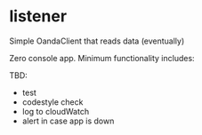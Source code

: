 # listener
Simple OandaClient that reads data (eventually)


Zero console app. 
Minimum functionality includes:

TBD:
* test
* codestyle check
* log to cloudWatch
* alert in case app is down
